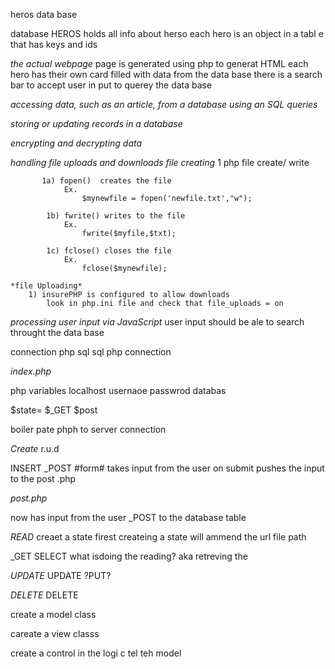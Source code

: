heros data base 

database HEROS holds all info about herso 
    each hero is an object in a tabl e that has keys and ids


*the actual webpage*
page is generated using php to generat HTML 
each hero has their own card filled with data from the data base 
there is a search bar to accept user in put to querey the data base 


*accessing data, such as an article, from a database using an SQL queries*

*storing or updating records in a database*

*encrypting and decrypting data*

*handling file uploads and downloads*
    *file creating*
       1 php file create/ write

           1a) fopen()  creates the file
                Ex.
                    $mynewfile = fopen('newfile.txt',"w");

            1b) fwrite() writes to the file 
                Ex.
                    fwrite($myfile,$txt);

            1c) fclose() closes the file
                Ex.
                    fclose($mynewfile);
        
    *file Uploading*
        1) insurePHP is configured to allow downloads
            look in php.ini file and check that file_uploads = on 



*processing user input via JavaScript*
user input should be ale to search throught the data base

<form action = "sqlheros.sql">


connection
    php 
        sql
        sql
    php
connection










*index.php*

php 
variables
    localhost
    usernaoe passwrod
    databas 

$state= $_GET
$post

boiler pate phph to server connection 

*Create* r.u.d

INSERT
_POST
#form#
takes input from the user 
    on submit pushes the input to the post .php


   *post.php*
 
 now has input from the user 
 _POST to the database table

 *READ*
creaet a state firest 
    createing a state will ammend the url file path 

 _GET
SELECT
what isdoing the reading?
aka retreving the 


 *UPDATE*
UPDATE
?PUT?


 *DELETE*
DELETE






create a model class 

careate a view classs 

create a control in the logi c tel teh model 
